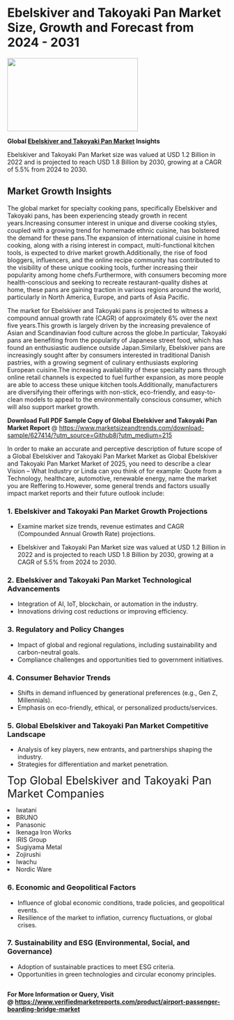 <H1>Ebelskiver and Takoyaki Pan Market Size, Growth and Forecast from 2024 - 2031</H1><img class="aligncenter size-medium wp-image-584254" src="https://thirdeyenews.in/wp-content/uploads/2024/09/Global-Market-Research-300x168.jpeg" alt="" width="300" height="168" /><p><strong>Global&nbsp;<a href="https://www.marketsizeandtrends.com/download-sample/627414/?utm_source=Github8j?utm_medium=215">Ebelskiver and Takoyaki Pan Market</a> Insights</strong></p><p>Ebelskiver and Takoyaki Pan Market size was valued at USD 1.2 Billion in 2022 and is projected to reach USD 1.8 Billion by 2030, growing at a CAGR of 5.5% from 2024 to 2030.</p><p><h2>Market Growth Insights</h2> <p>The global market for specialty cooking pans, specifically Ebelskiver and Takoyaki pans, has been experiencing steady growth in recent years.Increasing consumer interest in unique and diverse cooking styles, coupled with a growing trend for homemade ethnic cuisine, has bolstered the demand for these pans.The expansion of international cuisine in home cooking, along with a rising interest in compact, multi-functional kitchen tools, is expected to drive market growth.Additionally, the rise of food bloggers, influencers, and the online recipe community has contributed to the visibility of these unique cooking tools, further increasing their popularity among home chefs.Furthermore, with consumers becoming more health-conscious and seeking to recreate restaurant-quality dishes at home, these pans are gaining traction in various regions around the world, particularly in North America, Europe, and parts of Asia Pacific.</p> <p>The market for Ebelskiver and Takoyaki pans is projected to witness a compound annual growth rate (CAGR) of approximately 6% over the next five years.This growth is largely driven by the increasing prevalence of Asian and Scandinavian food culture across the globe.In particular, Takoyaki pans are benefiting from the popularity of Japanese street food, which has found an enthusiastic audience outside Japan.Similarly, Ebelskiver pans are increasingly sought after by consumers interested in traditional Danish pastries, with a growing segment of culinary enthusiasts exploring European cuisine.The increasing availability of these specialty pans through online retail channels is expected to fuel further expansion, as more people are able to access these unique kitchen tools.Additionally, manufacturers are diversifying their offerings with non-stick, eco-friendly, and easy-to-clean models to appeal to the environmentally conscious consumer, which will also support market growth.</p> <p><span class=""><strong>Download Full PDF Sample Copy of Global Ebelskiver and Takoyaki Pan Market Report</strong> @ <a href="https://www.marketsizeandtrends.com/download-sample/627414/?utm_source=Github8j?utm_medium=215" target="_blank">https://www.marketsizeandtrends.com/download-sample/627414/?utm_source=Github8j?utm_medium=215</a></span></p><p>In order to make an accurate and perceptive description of future scope of a Global&nbsp;Ebelskiver and Takoyaki Pan Market Market as Global&nbsp;Ebelskiver and Takoyaki Pan Market Market of 2025, you need to describe a clear Vision &ndash; What Industry or Linda can you think of for example: Quote from a Technology, healthcare, automotive, renewable energy, name the market you are Reffering to.However, some general trends and factors usually impact market reports and their future outlook include:</p><h3>1.&nbsp;<strong>Ebelskiver and Takoyaki Pan Market Growth Projections</strong></h3><ul><li>Examine market size trends, revenue estimates and CAGR (Compounded Annual Growth Rate) projections.</li><li><p>Ebelskiver and Takoyaki Pan Market size was valued at USD 1.2 Billion in 2022 and is projected to reach USD 1.8 Billion by 2030, growing at a CAGR of 5.5% from 2024 to 2030.</p></li></ul><h3>2.&nbsp;<strong>Ebelskiver and Takoyaki Pan Market Technological Advancements</strong></h3><ul><li>Integration of AI, IoT, blockchain, or automation in the industry.</li><li>Innovations driving cost reductions or improving efficiency.</li></ul><h3>3.&nbsp;<strong>Regulatory and Policy Changes</strong></h3><ul><li>Impact of global and regional regulations, including sustainability and carbon-neutral goals.</li><li>Compliance challenges and opportunities tied to government initiatives.</li></ul><h3>4.&nbsp;<strong>Consumer Behavior Trends</strong></h3><ul><li>Shifts in demand influenced by generational preferences (e.g., Gen Z, Millennials).</li><li>Emphasis on eco-friendly, ethical, or personalized products/services.</li></ul><h3>5.&nbsp;<strong>Global Ebelskiver and Takoyaki Pan Market Competitive Landscape</strong></h3><ul><li>Analysis of key players, new entrants, and partnerships shaping the industry.</li><li>Strategies for differentiation and market penetration.</li></ul><p data-pm-slice="1 1 []"><span style="color: inherit; font-family: inherit; font-size: 25px;">Top Global Ebelskiver and Takoyaki Pan Market Companies</span></p><div class="" data-test-id=""><p><li>Iwatani</li><li> BRUNO</li><li> Panasonic</li><li> Ikenaga Iron Works</li><li> IRIS Group</li><li> Sugiyama Metal</li><li> Zojirushi</li><li> Iwachu</li><li> Nordic Ware</li></p></div><h3>6.&nbsp;<strong>Economic and Geopolitical Factors</strong></h3><ul><li>Influence of global economic conditions, trade policies, and geopolitical events.</li><li>Resilience of the market to inflation, currency fluctuations, or global crises.</li></ul><h3>7.&nbsp;<strong>Sustainability and ESG (Environmental, Social, and Governance)</strong></h3><ul><li>Adoption of sustainable practices to meet ESG criteria.</li><li>Opportunities in green technologies and circular economy principles.</li></ul><h2><strong style="font-size: 14px;">For More Information or Query, Visit @&nbsp;</strong><a style="background-color: #ffffff; font-size: 14px;" href="https://www.marketsizeandtrends.com/report/ebelskiver-and-takoyaki-pan-market/" target="_blank">https://www.verifiedmarketreports.com/product/airport-passenger-boarding-bridge-market</a></h2>